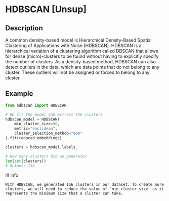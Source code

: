 # HDBSCAN [Unsup]

## Description

A common density-based model is Hierarchical Density-Based Spatial Clustering of Applications with Noise (HDBSCAN).
HDBSCAN is a hierarchical variation of a clustering algorithm called DBSCAN that allows for dense (micro)-clusters to be found without having to explicitly specify the number of clusters.
As a density-based method, HDBSCAN can also detect outliers in the data, which are data points that do not belong to any cluster.
These outliers will not be assigned or forced to belong to any cluster.

## Example

```python
from hdbscan import HDBSCAN

# We fit the model and extract the clusters
hdbscan_model = HDBSCAN(
    min_cluster_size=50,
    metric="euclidean",
    cluster_selection_method="eom"
).fit(reduced_embeddings)

clusters = hdbscan_model.labels_

# How many clusters did we generate?
len(set(clusters))
# Output: 156
```

!!! info

    With HDBSCAN, we generated 156 clusters in our dataset. To create more clusters, we will need to reduce the value of `min_cluster_size` as it represents the minimum size that a cluster can take.
